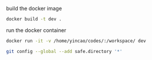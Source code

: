 build the docker image

```bash
docker build -t dev .
```

run the docker container

```bash
docker run -it -v /home/yincao/codes/:/workspace/ dev
```

```bash
git config --global --add safe.directory '*'
```
